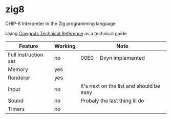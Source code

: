 # zig8

CHIP-8 Interpreter in the Zig programming language

Using [Cowgods Technical Reference](http://devernay.free.fr/hacks/chip8/C8TECH10.HTM#8xy4) as a technical guide


| Feature      | Working           | Note  |
| ------------- |-------------| -----|
| Full instruction set    | no | 00E0 - Dxyn implemented |
| Memory | yes | |
| Renderer      | yes      |    |
| Input | no      | It's next on the list and should be easy |
| Sound | no | Probaly the last thing ill do |
| Timers | no | |

